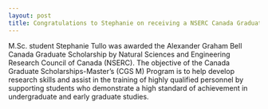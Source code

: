 ```yaml
---
layout: post
title: Congratulations to Stephanie on receiving a NSERC Canada Graduate Scholarship!
---
```


M.Sc. student Stephanie Tullo was awarded the Alexander Graham Bell Canada Graduate Scholarship by Natural Sciences and Engineering Research Council of Canada (NSERC). The objective of the Canada Graduate Scholarships-Master’s (CGS M) Program is to help develop research skills and assist in the training of highly qualified personnel by supporting students who demonstrate a high standard of achievement in undergraduate and early graduate studies.



